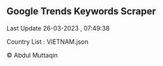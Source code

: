 

## Google Trends Keywords Scraper 
 
Last Update 26-03-2023 , 07:49:38

Country List :
VIETNAM.json



© Abdul Muttaqin 
